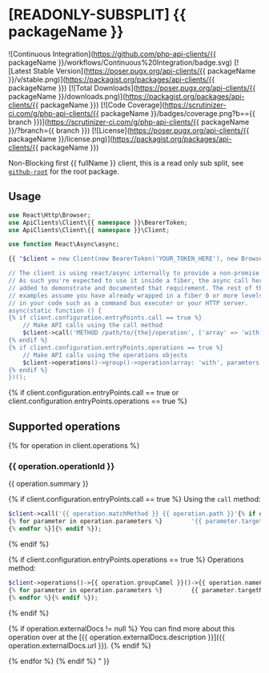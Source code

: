 # [READONLY-SUBSPLIT] {{ packageName }}


![Continuous Integration](https://github.com/php-api-clients/{{ packageName }}/workflows/Continuous%20Integration/badge.svg)
[![Latest Stable Version](https://poser.pugx.org/api-clients/{{ packageName }}/v/stable.png)](https://packagist.org/packages/api-clients/{{ packageName }})
[![Total Downloads](https://poser.pugx.org/api-clients/{{ packageName }}/downloads.png)](https://packagist.org/packages/api-clients/{{ packageName }})
[![Code Coverage](https://scrutinizer-ci.com/g/php-api-clients/{{ packageName }}/badges/coverage.png?b=={{ branch }})](https://scrutinizer-ci.com/g/php-api-clients/{{ packageName }}/?branch={{ branch }})
[![License](https://poser.pugx.org/api-clients/{{ packageName }}/license.png)](https://packagist.org/packages/api-clients/{{ packageName }})

Non-Blocking first {{ fullName }} client, this is a read only sub split, see [`github-root`](https://github.com/php-api-clients/github-root) for the root package.

## Usage

```php
use React\Http\Browser;
use ApiClients\Client\{{ namespace }}\BearerToken;
use ApiClients\Client\{{ namespace }}\Client;

use function React\Async\async;

{{ "$client = new Client(new BearerToken('YOUR_TOKEN_HERE'), new Browser());

// The client is using react/async internally to provide a non-promise API.
// As such you're expected to use it inside a fiber, the async call here is
// added to demonstrate and documented that requirement. The rest of the
// examples assume you have already wrapped in a fiber 0 or more levels up
// in your code such as a command bus executer or your HTTP server.
async(static function () {
{% if client.configuration.entryPoints.call == true %}
    // Make API calls using the call method
    $client->call('METHOD /path/to/{the}/operation', ['array' => 'with', 'paramters' => 'for', 'the' => 'operation']);
{% endif %}
{% if client.configuration.entryPoints.operations == true %}
    // Make API calls using the operations objects
    $client->operations()->group()->operation(array: 'with', paramters: 'for', the: 'operation');
{% endif %}
})();
```

{% if client.configuration.entryPoints.call == true or client.configuration.entryPoints.operations == true %}
## Supported operations

{% for operation in client.operations %}

### {{ operation.operationId }}

{{ operation.summary }}

{% if client.configuration.entryPoints.call == true %}
Using the `call` method:
```php
$client->call('{{ operation.matchMethod }} {{ operation.path }}'{% if operation.parameters|length > 0 %}, [
{% for parameter in operation.parameters %}        '{{ parameter.targetName }}' => {% if parameter.type == 'string' %}'{% endif %}{{ parameter.example.raw }}{% if parameter.type == 'string' %}'{% endif %},
{% endfor %}]{% endif %});
```
{% endif %}

{% if client.configuration.entryPoints.operations == true %}
Operations method:
```php
$client->operations()->{{ operation.groupCamel }}()->{{ operation.nameCamel }}({% if operation.parameters|length > 0 %}
{% for parameter in operation.parameters %}        {{ parameter.targetName }}: {% if parameter.type == 'string' %}'{% endif %}{{ parameter.example.raw }}{% if parameter.type == 'string' %}'{% endif %},
{% endfor %}{% endif %});
```
{% endif %}

{% if operation.externalDocs != null %}
You can find more about this operation over at the [{{ operation.externalDocs.description }}]({{ operation.externalDocs.url }}).
{% endif %}

{% endfor %}
{% endif %}
" }}
